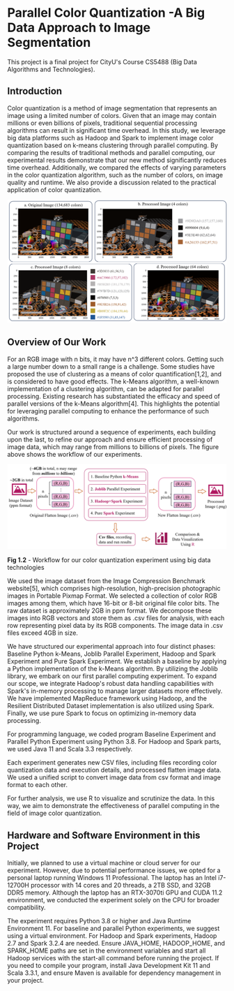 # Parallel Color Quantization -A Big Data Approach to Image Segmentation

This project is a final project for CityU's Course CS5488 (Big Data Algorithms and Technologies).

## Introduction

Color quantization is a method of image segmentation that represents an image using a limited number of colors. Given that an image may contain millions or even billions of pixels, traditional sequential processing algorithms can result in significant time overhead. In this study, we leverage big data platforms such as Hadoop and Spark to implement image color quantization based on k-means clustering through parallel computing. By comparing the results of traditional methods and parallel computing, our experimental results demonstrate that our new method significantly reduces time overhead. Additionally, we compared the effects of varying parameters in the color quantization algorithm, such as the number of colors, on image quality and runtime. We also provide a discussion related to the practical application of color quantization.

![a](_img\b.png)



## Overview of Our Work

For an RGB image with n bits, it may have n^3 different colors. Getting such a large number down to a small range is a challenge. Some studies have proposed the use of clustering as a means of color quantification[1,2], and is considered to have good effects. The k-Means algorithm, a well-known implementation of a clustering algorithm, can be adapted for parallel processing. Existing research has substantiated the efficacy and speed of parallel versions of the k-Means algorithm[4]. This highlights the potential for leveraging parallel computing to enhance the performance of such algorithms.

 

Our work is structured around a sequence of experiments, each building upon the last, to refine our approach and ensure efficient processing of image data, which may range from millions to billions of pixels. The figure above shows the workflow of our experiments.

 

![b](_img\a.png)

**Fig 1.2** - Workflow for our color quantization experiment using big data technologies

 

We used the image dataset from the Image Compression Benchmark website[5], which comprises high-resolution, high-precision photographic images in Portable Pixmap Format. We selected a collection of color RGB images among them, which have 16-bit or 8-bit original file color bits. The raw dataset is approximately 2GB in ppm format. We decompose these images into RGB vectors and store them as .csv files for analysis, with each row representing pixel data by its RGB components. The image data in .csv files exceed 4GB in size.

 

We have structured our experimental approach into four distinct phases: Baseline Python k-Means, Joblib Parallel Experiment, Hadoop and Spark Experiment and Pure Spark Experiment. We establish a baseline by applying a Python implementation of the k-Means algorithm. By utilizing the Joblib library, we embark on our first parallel computing experiment. To expand our scope, we integrate Hadoop's robust data handling capabilities with Spark's in-memory processing to manage larger datasets more effectively. We have implemented MapReduce framework using Hadoop, and the Resilient Distributed Dataset implementation is also utilized using Spark. Finally, we use pure Spark to focus on optimizing in-memory data processing.

For programming language, we coded program Baseline Experiment and Parallel Python Experiment using Python 3.8. For Hadoop and Spark parts, we used Java 11 and Scala 3.3 respectively.

Each experiment generates new CSV files, including files recording color quantization data and execution details, and processed flatten image data. We used a unified script to convert image data from csv format and image format to each other. 

For further analysis, we use R to visualize and scrutinize the data. In this way, we aim to demonstrate the effectiveness of parallel computing in the field of image color quantization.



## Hardware and Software Environment in this Project

Initially, we planned to use a virtual machine or cloud server for our experiment. However, due to potential performance issues, we opted for a personal laptop running Windows 11 Professional. The laptop has an Intel i7-12700H processor with 14 cores and 20 threads, a 2TB SSD, and 32GB DDR5 memory. Although the laptop has an RTX-3070ti GPU and CUDA 11.2 environment, we conducted the experiment solely on the CPU for broader compatibility.

 

The experiment requires Python 3.8 or higher and Java Runtime Environment 11. For baseline and parallel Python experiments, we suggest using a virtual environment. For Hadoop and Spark experiments, Hadoop 2.7 and Spark 3.2.4 are needed. Ensure JAVA_HOME, HADOOP_HOME, and SPARK_HOME paths are set in the environment variables and start all Hadoop services with the start-all command before running the project. If you need to compile your program, install Java Development Kit 11 and Scala 3.3.1, and ensure Maven is available for dependency management in your project.

